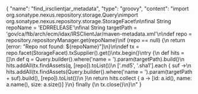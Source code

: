 {
  "name": "find_irsclientjar_metadata",
  "type": "groovy",
  "content": "import org.sonatype.nexus.repository.storage.Query\nimport org.sonatype.nexus.repository.storage.StorageFacet\n\nfinal String repoName = 'EDRRELEASE'\nfinal String targetPath = 'gov/ca/ftb/arch/ecm/idax/IRSClientJar/maven-metadata.xml'\n\ndef repo = repository.repositoryManager.get(repoName)\nif (repo == null) {\n  return [error: \"Repo not found: ${repoName}\"]\n}\n\ndef tx = repo.facet(StorageFacet).txSupplier().get()\ntx.begin()\ntry {\n  def hits = []\n  def q = Query.builder().where('name = ').param(targetPath).build()\n  hits.addAll(tx.findAssets(q, [repo]).toList())\n  ['.md5', '.sha1'].each { suf ->\n    hits.addAll(tx.findAssets(Query.builder().where('name = ').param(targetPath + suf).build(), [repo]).toList())\n  }\n  return hits.collect { a -> [id: a.id(), name: a.name(), size: a.size()] }\n} finally {\n  tx.close()\n}\n"
}

